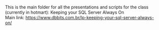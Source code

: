 This is the main folder for all the presentations and scripts for the class (currently in hotmart): Keeping your SQL Server Always On
<br>Main link: https://www.dbbits.com.br/lp-keeping-your-sql-server-always-on/

